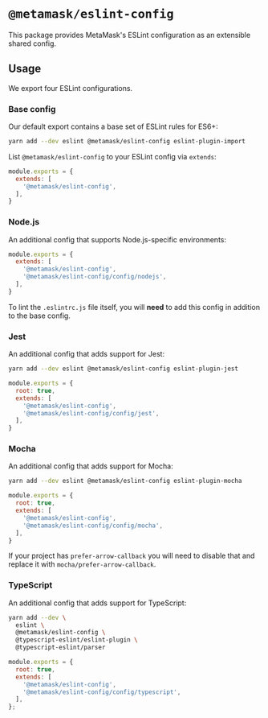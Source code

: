 # `@metamask/eslint-config`

This package provides MetaMask's ESLint configuration as an extensible shared config.

## Usage

We export four ESLint configurations.

### Base config

Our default export contains a base set of ESLint rules for ES6+:

```bash
yarn add --dev eslint @metamask/eslint-config eslint-plugin-import
```

List `@metamask/eslint-config` to your ESLint config via `extends`:

```js
module.exports = {
  extends: [
    '@metamask/eslint-config',
  ],
}
```

### Node.js

An additional config that supports Node.js-specific environments:

```js
module.exports = {
  extends: [
    '@metamask/eslint-config',
    '@metamask/eslint-config/config/nodejs',
  ],
}
```

To lint the `.eslintrc.js` file itself, you will **need** to add this config in addition to the base config.

### Jest

An additional config that adds support for Jest:

```bash
yarn add --dev eslint @metamask/eslint-config eslint-plugin-jest
```

```js
module.exports = {
  root: true,
  extends: [
    '@metamask/eslint-config',
    '@metamask/eslint-config/config/jest',
  ],
}
```

### Mocha

An additional config that adds support for Mocha:

```bash
yarn add --dev eslint @metamask/eslint-config eslint-plugin-mocha
```

```js
module.exports = {
  root: true,
  extends: [
    '@metamask/eslint-config',
    '@metamask/eslint-config/config/mocha',
  ],
}
```

If your project has `prefer-arrow-callback` you will need to disable that and replace it with `mocha/prefer-arrow-callback`.

### TypeScript

An additional config that adds support for TypeScript:

```bash
yarn add --dev \
  eslint \
  @metamask/eslint-config \
  @typescript-eslint/eslint-plugin \
  @typescript-eslint/parser
```

```js
module.exports = {
  root: true,
  extends: [
    '@metamask/eslint-config',
    '@metamask/eslint-config/config/typescript',
  ],
};
```
